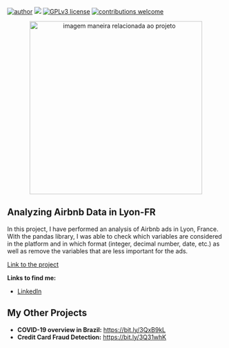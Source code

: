 [![author](https://img.shields.io/badge/author-MatheusGS-red.svg)](https://www.linkedin.com/in/mgsaraiva/) [![](https://img.shields.io/badge/python-3.7+-blue.svg)](https://www.python.org/downloads/release/python-365/) [![GPLv3 license](https://img.shields.io/badge/License-GPLv3-blue.svg)](http://perso.crans.org/besson/LICENSE.html) [![contributions welcome](https://img.shields.io/badge/contributions-welcome-brightgreen.svg?style=flat)](https://github.com/matheusgsaraiva?tab=repositories)

<p align="center">
  <img src="https://img.freepik.com/free-photo/abstract-background-with-low-poly-design_1048-8478.jpg?w=900&t=st=1659433135~exp=1659433735~hmac=9199e1b68f6877282f961b5b52a4d3062224646f3839980f4a627e9a9ab2f956" alt="imagem maneira relacionada ao projeto"height=400px >
</p>

## Analyzing Airbnb Data in Lyon-FR

In this project, I have performed an analysis of Airbnb ads in Lyon, France. With the pandas library, I was able to check which variables are considered in the platform and in which format (integer, decimal number, date, etc.) as well as remove the variables that are less important for the ads.

[Link to the project](https://github.com/matheusgsaraiva/Airbnb_Lyon_proj/blob/main/10_2_Projeto_1_Analyzing_Airbnb_Data.ipynb)

**Links to find me:**
* [LinkedIn](https://www.linkedin.com/in/mgsaraiva/)


## My Other Projects
* **COVID-19 overview in Brazil:** https://bit.ly/3QxB9kL
* **Credit Card Fraud Detection:** https://bit.ly/3Q31whK
